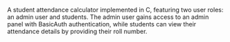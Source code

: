 A student attendance calculator implemented in C, featuring two user roles: an admin user and students. The admin user gains access to an admin panel with BasicAuth authentication, while students can view their attendance details by providing their roll number.




